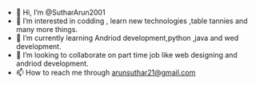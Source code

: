 - 👋 Hi, I’m @SutharArun2001
- 👀 I’m interested in codding , learn new technologies ,table tannies and many more things.
- 🌱 I’m currently learning Andriod development,python ,java and wed development.
- 💞️ I’m looking to collaborate on part time job like web designing and andriod development.
- 📫 How to reach me through arunsuthar21@gmail.com

<!---
SutharArun2001/SutharArun2001 is a ✨ special ✨ repository because its `README.md` (this file) appears on your GitHub profile.
You can click the Preview link to take a look at your changes.
--->
